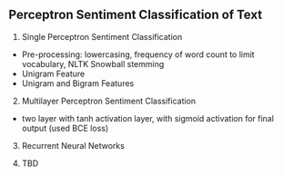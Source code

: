 ## Perceptron Sentiment Classification of Text
1. Single Perceptron Sentiment Classification
- Pre-processing: lowercasing, frequency of word count to limit vocabulary, NLTK Snowball stemming
- Unigram Feature
- Unigram and Bigram Features

2. Multilayer Perceptron Sentiment Classification
- two layer with tanh activation layer, with sigmoid activation for final output (used BCE loss)

3. Recurrent Neural Networks

4. TBD
